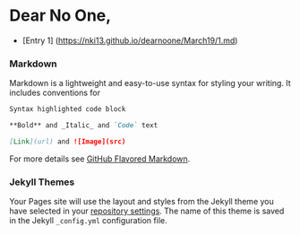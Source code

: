 # Dear No One,

* [Entry 1] (https://nki13.github.io/dearnoone/March19/1.md)

### Markdown

Markdown is a lightweight and easy-to-use syntax for styling your writing. It includes conventions for

```markdown
Syntax highlighted code block

**Bold** and _Italic_ and `Code` text

[Link](url) and ![Image](src)
```

For more details see [GitHub Flavored Markdown](https://guides.github.com/features/mastering-markdown/).

### Jekyll Themes

Your Pages site will use the layout and styles from the Jekyll theme you have selected in your [repository settings](https://github.com/dearNoOne/dearnoone.github.io/settings). The name of this theme is saved in the Jekyll `_config.yml` configuration file.